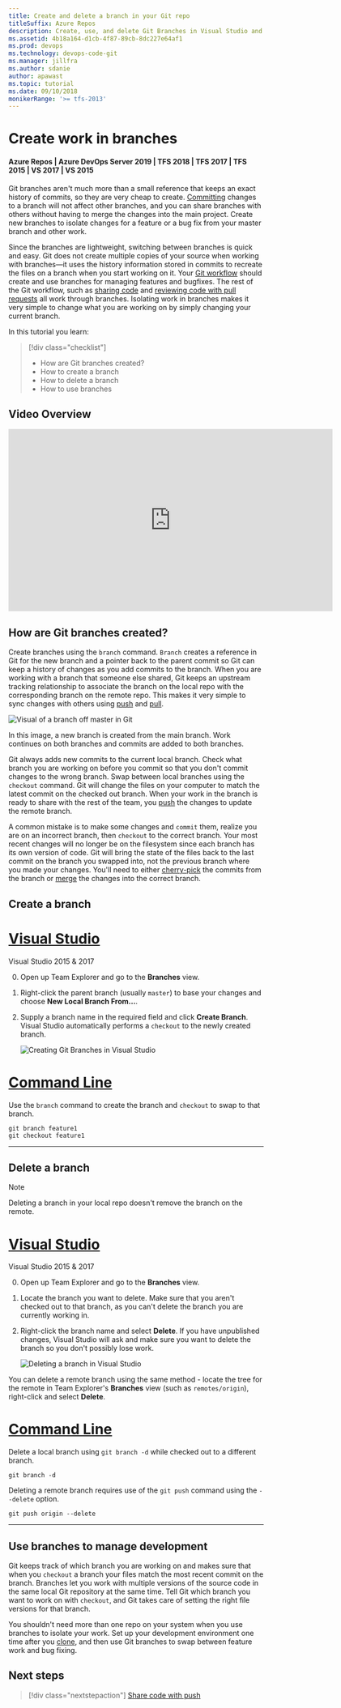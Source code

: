 ```yaml
---
title: Create and delete a branch in your Git repo
titleSuffix: Azure Repos
description: Create, use, and delete Git Branches in Visual Studio and from the command line
ms.assetid: 4b18a164-d1cb-4f87-89cb-8dc227e64af1
ms.prod: devops
ms.technology: devops-code-git 
ms.manager: jillfra
ms.author: sdanie
author: apawast
ms.topic: tutorial
ms.date: 09/10/2018
monikerRange: '>= tfs-2013'
---
```


# Create work in branches  

#### Azure Repos | Azure DevOps Server 2019 | TFS 2018 | TFS 2017 | TFS 2015 | VS 2017 | VS 2015

Git branches aren't much more than a small reference that keeps an exact history of commits, so they are very cheap to create.
[Committing](commits.md) changes to a branch will not affect other branches, and you can share branches with others without having to merge the changes into the main project.
Create new branches to isolate changes for a feature or a bug fix from your master branch and other work. 

Since the branches are lightweight, switching between branches is quick and easy. 
Git does not create multiple copies of your source when working with branches&mdash;it uses the history information stored in commits to recreate the files on a branch when you start working on it.
Your [Git workflow](gitworkflow.md) should create and use branches for managing features and bugfixes.
The rest of the Git workflow, such as [sharing code](pushing.md) and [reviewing code with pull requests](pullrequest.md) all work through branches.
Isolating work in branches makes it very simple to change what you are working on by simply changing your current branch.

In this tutorial you learn:

> [!div class="checklist"]
> * How are Git branches created?
> * How to create a branch
> * How to delete a branch
> * How to use branches

## Video Overview

<iframe src="https://channel9.msdn.com/series/Team-Services-Git-Tutorial/Git-Tutorial-Branches/player" width="640" height="360" allowFullScreen frameBorder="0"></iframe>

## How are Git branches created?

Create branches using the `branch` command. `Branch` creates a reference in Git for the new branch and a pointer back to the parent commit so Git can keep a history of changes as you add commits to the branch. 
When you are working with a branch that someone else shared, Git keeps an upstream tracking relationship to associate the branch on the local repo with the corresponding branch on the remote repo.
This makes it very simple to sync changes with others using [push](pushing.md) and [pull](pulling.md).

![Visual of a branch off master in Git](_img/branch.png)

In this image, a new branch is created from the main branch. Work continues on both branches and commits are added to both branches. 

Git always adds new commits to the current local branch. Check what branch you are working on before you commit so that you don't commit changes to the wrong branch. 
Swap between local branches using the `checkout` command. Git will change the files on your computer to match the latest commit on the checked out branch.
When your work in the branch is ready to share with the rest of the team, you [push](pushing.md) the changes to update the remote branch. 

A common mistake is to make some changes and `commit` them, realize you are on an incorrect branch, then `checkout` to the correct branch.
Your most recent changes will no longer be on the filesystem since each branch has its own version of code. 
Git will bring the state of the files back to the last commit on the branch you swapped into, not the previous branch where you made your changes. 
You'll need to either [cherry-pick](cherry-pick.md) the commits from the branch or [merge](pulling.md#update-branches-with-merge) the changes into the correct branch.
 
## Create a branch

# [Visual Studio](#tab/visual-studio)

Visual Studio 2015 & 2017

0. Open up Team Explorer and go to the **Branches** view.
0. Right-click the parent branch (usually `master`) to base your changes and choose **New Local Branch From...**. 
0. Supply a branch name in the required field and click **Create Branch**. Visual Studio automatically performs a `checkout` to the newly created branch.

    ![Creating Git Branches in Visual Studio](_img/vsbranch.gif)   

# [Command Line](#tab/command-line)

Use the `branch` command to create the branch and `checkout` to swap to that branch.
 
```
git branch feature1
git checkout feature1
```

---



## Delete a branch

> [!NOTE] 
> Deleting a branch in your local repo doesn't remove the branch on the remote.

# [Visual Studio](#tab/visual-studio)

Visual Studio 2015 & 2017

0. Open up Team Explorer and go to the **Branches** view.
0. Locate the branch you want to delete. Make sure that you aren't checked out to that branch, as you can't delete the branch you are currently working in.
0. Right-click the branch name and select **Delete**. If you have unpublished changes, Visual Studio will ask and make sure you want to delete the branch so you don't possibly lose work.

    ![Deleting a branch in Visual Studio](_img/vsbranchdelete.gif)

You can delete a remote branch using the same method - locate the tree for the remote in Team Explorer's **Branches** view (such as `remotes/origin`), right-click and select **Delete**.

# [Command Line](#tab/command-line)

Delete a local branch using `git branch -d` while checked out to a different branch.

```
git branch -d
```

Deleting a remote branch requires use of the `git push` command using the `--delete` option.

```
git push origin --delete
```

---





## Use branches to manage development

Git keeps track of which branch you are working on and makes sure that when you `checkout` a branch your files match the most recent commit on the branch. 
Branches let you work with multiple versions of the source code in the same local Git repository at the same time. 
Tell Git which branch you want to work on with `checkout`, and Git takes care of setting the right file versions for that branch.

You shouldn't need more than one repo on your system when you use branches to isolate your work. 
Set up your development environment one time after you [clone](clone.md), and then use Git branches to swap between feature work and bug fixing. 

## Next steps

> [!div class="nextstepaction"]
> [Share code with push](pushing.md)
